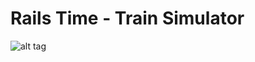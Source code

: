 Rails Time - Train Simulator
=======================


![alt tag](https://dl.dropboxusercontent.com/spa/y32fwqxnzbyqfvp/2tgmzbg2.png)
